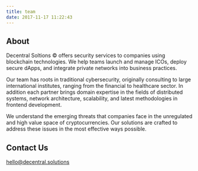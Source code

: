 ```yaml
---
title: team
date: 2017-11-17 11:22:43
---
```


## About

Decentral Soltions © offers security services to companies using blockchain technologies. We help teams launch and manage ICOs, deploy secure dApps, and integrate private networks into business practices. 

Our team has roots in traditional cybersecurity, originally consulting to large international institutes, ranging from the financial to healthcare sector. In addition each partner brings domain expertise in the fields of distributed systems, network architecture, scalability, and latest methodologies in frontend development.

We understand the emerging threats that companies face in the unregulated and high value space of cryptocurrencies. Our solutions are crafted to address these issues in the most effective ways possible. 

## Contact Us

hello@decentral.solutions